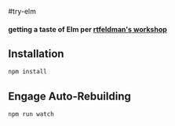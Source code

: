 #try-elm

#### getting a taste of Elm per [rtfeldman's workshop](https://github.com/rtfeldman/elm-workshop)

## Installation

```bash
npm install
```

## Engage Auto-Rebuilding

```bash
npm run watch
```
